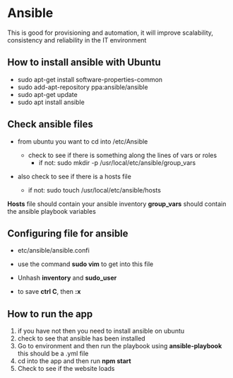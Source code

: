 # Ansible

This is good for provisioning and automation, it will improve scalability, consistency and reliability in the IT environment

## How to install ansible with Ubuntu
  - sudo apt-get install software-properties-common
  - sudo add-apt-repository ppa:ansible/ansible
  - sudo apt-get update
  - sudo apt install ansible


## Check ansible files
- from ubuntu you want to cd into /etc/Ansible
  - check to see if there is something along the lines of vars or roles
    - if not: sudo mkdir -p /usr/local/etc/ansible/group_vars

- also check to see if there is a hosts file
  - if not: sudo touch /usr/local/etc/ansible/hosts

**Hosts** file should contain your ansible inventory
**group_vars** should contain the ansible playbook variables

## Configuring file for ansible

- etc/ansible/ansible.confi

- use the command **sudo vim** to get into this file

- Unhash **inventory** and **sudo_user**

- to save **ctrl C**, then **:x**


## How to run the app

1. if you have not then you need to install ansible on ubuntu
2. check to see that ansible has been installed
3. Go to environment and then run the playbook using **ansible-playbook <name of playbook>** this should be a .yml file
4. cd into the app and then run **npm start**
5. Check to see if the website loads 

